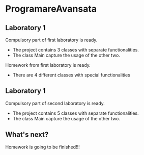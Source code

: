 # ProgramareAvansata

## Laboratory 1
Compulsory part of first laboratory is ready.
* The project contains 3 classes with separate functionalities.
* The class Main capture the usage of the other two.

Homework from first laboratory is ready.
* There are 4 different classes with special functionalities

## Laboratory 1
Compulsory part of second laboratory is ready.
* The project contains 5 classes with separate functionalities.
* The class Main capture the usage of the other two.

## What's next? 
Homework is going to be finished!!!
